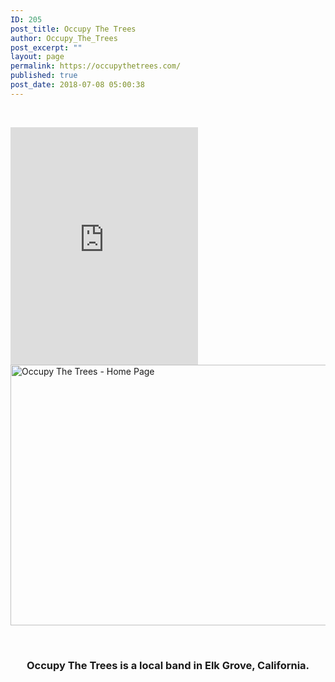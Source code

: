 ```yaml
---
ID: 205
post_title: Occupy The Trees
author: Occupy_The_Trees
post_excerpt: ""
layout: page
permalink: https://occupythetrees.com/
published: true
post_date: 2018-07-08 05:00:38
---
```

&nbsp;
<iframe src="https://open.spotify.com/embed/artist/5zH2aooYoyi3An1zDCdqGH" width="300" height="380" frameborder="0" allowtransparency="true" allow="encrypted-media"></iframe>

<img class="wp-image-203 aligncenter" src="https://occupythetrees.com/wp-content/uploads/2018/07/Untitled-image-2-1-300x169.jpg" alt="Occupy The Trees - Home Page" width="740" height="417" />

&nbsp;
<h3 style="text-align: center;">Occupy The Trees is a local band in Elk Grove, California.</h3>
&nbsp;

&nbsp;

&nbsp;

&nbsp;